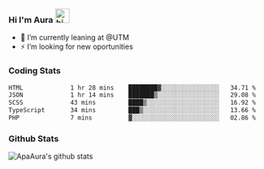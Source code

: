 ### Hi I'm Aura <img src="https://user-images.githubusercontent.com/1303154/88677602-1635ba80-d120-11ea-84d8-d263ba5fc3c0.gif" width="28px" alt="hi">

- 🔭 I’m currently leaning at @UTM
- ⚡ I’m looking for new oportunities


### Coding Stats

<!--START_SECTION:waka-->

```txt
HTML             1 hr 28 mins    ████████▓░░░░░░░░░░░░░░░░   34.71 %
JSON             1 hr 14 mins    ███████▒░░░░░░░░░░░░░░░░░   29.08 %
SCSS             43 mins         ████▒░░░░░░░░░░░░░░░░░░░░   16.92 %
TypeScript       34 mins         ███▒░░░░░░░░░░░░░░░░░░░░░   13.66 %
PHP              7 mins          ▓░░░░░░░░░░░░░░░░░░░░░░░░   02.86 %
```

<!--END_SECTION:waka-->

### Github Stats

![ApaAura's github stats](https://github-readme-stats.vercel.app/api?username=ApaAura&count_private=true&theme=tokyonight&hide=contribs,prs)
